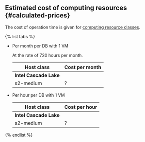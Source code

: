 ## Estimated cost of computing resources {#calculated-prices}

The cost of operation time is given for [computing resource classes](../../ydb/concepts/resources.md#resource-presets).

{% list tabs %}

- Per month per DB with 1 VM

   At the rate of 720 hours per month.

   | Host class | Cost per month |
   ----- | -----
   | **Intel Cascade Lake** |
   | s2-medium | ? |

- Per hour per DB with 1 VM

   | Host class | Cost per hour |
   ----- | -----
   | **Intel Cascade Lake** |
   | s2-medium | ? |

{% endlist %}
